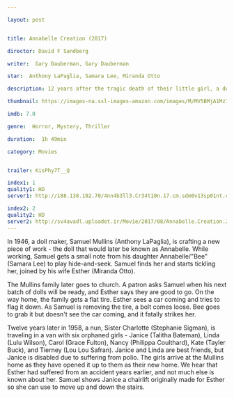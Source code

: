 ```yaml
---

layout: post


title: Annabelle Creation (2017)

director: David F Sandberg

writer:  Gary Dauberman, Gary Dauberman

star:  Anthony LaPaglia, Samara Lee, Miranda Otto

description: 12 years after the tragic death of their little girl, a dollmaker and his wife welcome a nun and several girls from a shuttered orphanage into their home, where they soon become the target of the dollmaker's possessed creation, Annabelle.

thumbnail: https://images-na.ssl-images-amazon.com/images/M/MV5BMjA1MzIwMjMxNF5BMl5BanBnXkFtZTgwMDQ3NTc2MjI@._V1_QL50_SY1000_CR0,0,674,1000_AL_.jpg

imdb: 7.0

genre:  Horror, Mystery, Thriller

duration:  1h 49min

category: Movies


trailer: KisPhy7T__Q

index1: 1
quality1: HD
server1: http://188.138.102.70/4nn4b3ll3.Cr34t10n.17.cm.sdm0v13sp01nt.c0m.mkv?st=rJrMd_KItbiZyN22wALCPA&e=1504074691

index2: 2
quality2: HD
server2: http://sv4avadl.uploadet.ir/Movie/2017/08/Annabelle.Creation.2017.NEW.720p.HD-TS.x264_AVADL.CO.mkv
---
```

In 1946, a doll maker, Samuel Mullins (Anthony LaPaglia), is crafting a new piece of work - the doll that would later be known as Annabelle. While working, Samuel gets a small note from his daughter Annabelle/"Bee" (Samara Lee) to play hide-and-seek. Samuel finds her and starts tickling her, joined by his wife Esther (Miranda Otto).

The Mullins family later goes to church. A patron asks Samuel when his next batch of dolls will be ready, and Esther says they are good to go. On the way home, the family gets a flat tire. Esther sees a car coming and tries to flag it down. As Samuel is removing the tire, a bolt comes loose. Bee goes to grab it but doesn't see the car coming, and it fatally strikes her.

Twelve years later in 1958, a nun, Sister Charlotte (Stephanie Sigman), is traveling in a van with six orphaned girls - Janice (Talitha Bateman), Linda (Lulu Wilson), Carol (Grace Fulton), Nancy (Philippa Coulthard), Kate (Tayler Buck), and Tierney (Lou Lou Safran). Janice and Linda are best friends, but Janice is disabled due to suffering from polio. The girls arrive at the Mullins home as they have opened it up to them as their new home. We hear that Esther had suffered from an accident years earlier, and not much else is known about her. Samuel shows Janice a chairlift originally made for Esther so she can use to move up and down the stairs.
